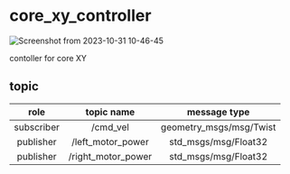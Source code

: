 # core_xy_controller
![Screenshot from 2023-10-31 10-46-45](https://github.com/motii8128/core_xy_controller/assets/108280115/55b72814-8297-4d0e-b2ba-b3de70b21c59)

contoller for core XY

## topic
|role|topic name|message type|
|:--:|:--:|:--:|
|subscriber|/cmd_vel|geometry_msgs/msg/Twist|
|publisher|/left_motor_power|std_msgs/msg/Float32|
|publisher|/right_motor_power|std_msgs/msg/Float32|

